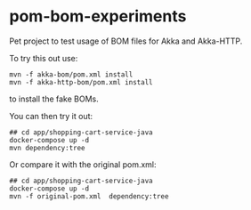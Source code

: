 # pom-bom-experiments

Pet project to test usage of BOM files for Akka and Akka-HTTP.

To try this out use:

```
mvn -f akka-bom/pom.xml install
mvn -f akka-http-bom/pom.xml install
```

to install the fake BOMs.


You can then try it out:

```
## cd app/shopping-cart-service-java
docker-compose up -d
mvn dependency:tree
```

Or compare it with the original pom.xml:

```
## cd app/shopping-cart-service-java
docker-compose up -d
mvn -f original-pom.xml  dependency:tree
```
